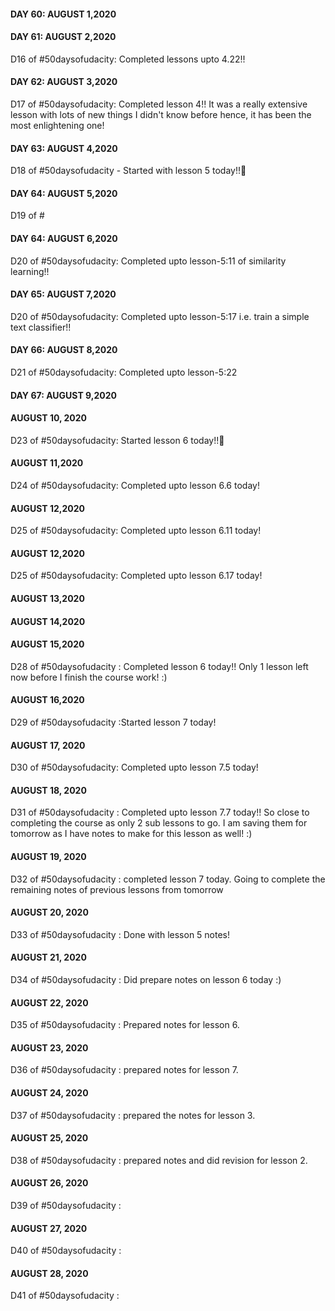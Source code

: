#### DAY 60: AUGUST 1,2020

#### DAY 61: AUGUST 2,2020 

D16 of #50daysofudacity: Completed lessons upto 4.22!!

#### DAY 62: AUGUST 3,2020 

D17 of #50daysofudacity: Completed lesson 4!! It was a really extensive lesson with lots of new things I didn't know before hence, it has been the most enlightening one!

#### DAY 63: AUGUST 4,2020 

D18 of #50daysofudacity - Started with lesson 5 today!!:tada:

#### DAY 64: AUGUST 5,2020 

D19 of #

#### DAY 64: AUGUST 6,2020 

D20 of #50daysofudacity: Completed upto lesson-5:11 of similarity learning!! 

#### DAY 65: AUGUST 7,2020 

D20 of #50daysofudacity: Completed upto lesson-5:17 i.e. train a simple text classifier!! 

#### DAY 66: AUGUST 8,2020 

D21 of #50daysofudacity: Completed upto lesson-5:22

#### DAY 67: AUGUST 9,2020 



#### AUGUST 10, 2020

D23 of #50daysofudacity: Started lesson 6 today!!:tada:  

#### AUGUST 11,2020 

D24 of #50daysofudacity: Completed upto lesson 6.6 today!

#### AUGUST 12,2020 

D25 of #50daysofudacity: Completed upto lesson 6.11 today!

#### AUGUST 12,2020 

D25 of #50daysofudacity: Completed upto lesson 6.17 today!

#### AUGUST 13,2020 



#### AUGUST 14,2020 



#### AUGUST 15,2020 

D28 of #50daysofudacity : Completed lesson 6 today!! Only 1 lesson left now before I finish the course work! :)

#### AUGUST 16,2020 

D29 of #50daysofudacity :Started lesson 7 today!

#### AUGUST 17, 2020

D30 of #50daysofudacity: Completed upto lesson 7.5 today!

#### AUGUST 18, 2020

D31 of #50daysofudacity : Completed upto lesson 7.7 today!! So close to completing the course as only 2 sub lessons to go. I am saving them for tomorrow as I have notes to make for this lesson as well! :)

#### AUGUST 19, 2020 

D32 of #50daysofudacity : completed lesson 7 today. Going to complete the remaining notes of previous lessons from tomorrow

#### AUGUST 20, 2020 

D33 of #50daysofudacity : Done with lesson 5 notes! 

#### AUGUST 21, 2020 

D34 of #50daysofudacity : Did prepare notes on lesson 6 today :)

#### AUGUST 22, 2020

D35 of #50daysofudacity : Prepared notes for lesson 6.

#### AUGUST 23, 2020

D36 of #50daysofudacity : prepared notes for lesson 7.  

#### AUGUST 24, 2020

D37 of #50daysofudacity : prepared the notes for lesson 3.

#### AUGUST 25, 2020

D38 of #50daysofudacity : prepared notes and did revision for lesson 2.

#### AUGUST 26, 2020

D39 of #50daysofudacity :

#### AUGUST 27, 2020

D40 of #50daysofudacity :

#### AUGUST 28, 2020

D41 of #50daysofudacity :

